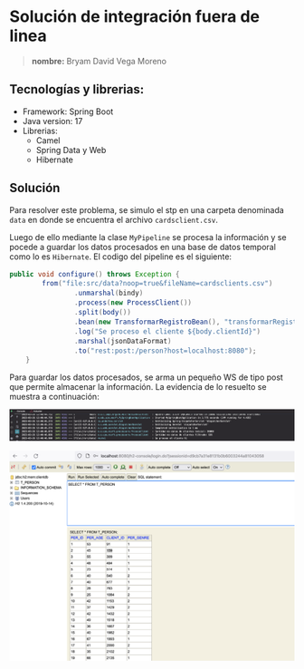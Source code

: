 # Solución de integración fuera de linea
> **nombre:** Bryam David Vega Moreno <br>


## Tecnologías y librerias:

* Framework: Spring Boot
* Java version: 17
* Librerias:
  * Camel
  * Spring Data y Web
  * Hibernate

## Solución

Para resolver este problema, se simulo el stp en una carpeta denominada `data` en donde se encuentra el
archivo `cardsclient.csv`.

Luego de ello mediante la clase `MyPipeline` se procesa la información y se pocede a guardar los datos procesados
en una base de datos temporal como lo es `Hibernate`. El codigo del pipeline es el siguiente:

```java
public void configure() throws Exception {
        from("file:src/data?noop=true&fileName=cardsclients.csv")
                .unmarshal(bindy)
                .process(new ProcessClient())
                .split(body())
                .bean(new TransformarRegistroBean(), "transformarRegistro")
                .log("Se proceso el cliente ${body.clientId}")
                .marshal(jsonDataFormat)
                .to("rest:post:/person?host=localhost:8080");
    }
```

Para guardar los datos procesados, se arma un pequeño WS de tipo post que permite almacenar la información.
La evidencia de lo resuelto se muestra a continuación:

![one.png](./img/one.png)

![one.png](./img/two.png)